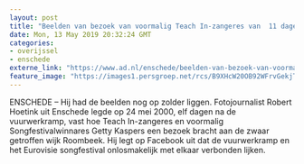 ```yaml
---
layout: post
title: "Beelden van bezoek van voormalig Teach In-zangeres van  11 dagen na vuurwerkramp alsnog gepubliceerd"
date: Mon, 13 May 2019 20:32:24 GMT
categories: 
- overijssel 
- enschede 
externe_link: "https://www.ad.nl/enschede/beelden-van-bezoek-van-voormalig-teach-in-zangeres-van-11-dagen-na-vuurwerkramp-alsnog-gepubliceerd~acb52cd3/"
feature_image: "https://images1.persgroep.net/rcs/B9XHcW20OB92WFrvGekjTUL7w4s/diocontent/102464080/_fitwidth/400/?appId=21791a8992982cd8da851550a453bd7f&quality=0.7"
---
```


ENSCHEDE – Hij had de beelden nog op zolder liggen. Fotojournalist Robert Hoetink uit Enschede legde op 24 mei 2000, elf dagen na de vuurwerkramp, vast hoe Teach In-zangeres en voormalig Songfestivalwinnares Getty Kaspers een bezoek bracht aan de zwaar getroffen wijk Roombeek. Hij legt op Facebook uit dat de vuurwerkramp en het Eurovisie songfestival onlosmakelijk met elkaar verbonden lijken.
